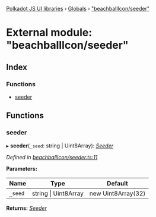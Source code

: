 [Polkadot JS UI libraries](../README.md) › [Globals](../globals.md) › ["beachballIcon/seeder"](_beachballicon_seeder_.md)

# External module: "beachballIcon/seeder"

## Index

### Functions

* [seeder](_beachballicon_seeder_.md#seeder)

## Functions

###  seeder

▸ **seeder**(`_seed`: string | Uint8Array): *[Seeder](_beachballicon_types_.md#seeder)*

*Defined in [beachballIcon/seeder.ts:11](https://github.com/polkadot-js/ui/blob/ebcb4115/packages/ui-shared/src/beachballIcon/seeder.ts#L11)*

**Parameters:**

Name | Type | Default |
------ | ------ | ------ |
`_seed` | string &#124; Uint8Array |  new Uint8Array(32) |

**Returns:** *[Seeder](_beachballicon_types_.md#seeder)*
